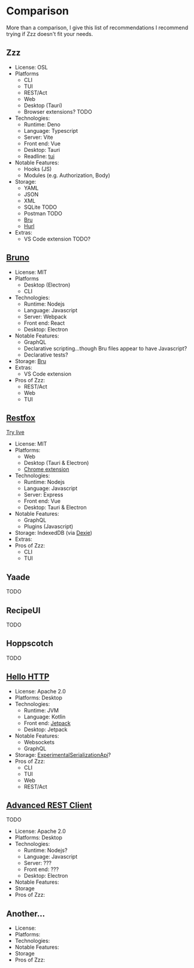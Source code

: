 
# Comparison

More than a comparison, I give this list of recommendations I recommend trying if Zzz doesn't fit your needs.

## Zzz
  - License: OSL
  - Platforms
    - CLI
    - TUI
    - REST/Act
    - Web
    - Desktop (Tauri)
    - Browser extensions? TODO
  - Technologies:
    - Runtime: Deno
    - Language: Typescript
    - Server: Vite
    - Front end: Vue
    - Desktop: Tauri
    - Readline: [tui](https://deno.land/x/tui@2.1.7)
  - Notable Features:
    - Hooks (JS)
    - Modules (e.g. Authorization, Body)
  - Storage:
    - YAML
    - JSON
    - XML
    - SQLite TODO
    - Postman TODO
    - [Bru](https://docs.usebruno.com/bru-lang-overview.html)
    - [Hurl](https://hurl.dev)
  - Extras:
    - VS Code extension TODO?

## [Bruno](https://github.com/usebruno/bruno)

  - License: MIT
  - Platforms
    - Desktop (Electron)
    - CLI
  - Technologies:
    - Runtime: Nodejs
    - Language: Javascript
    - Server: Webpack
    - Front end: React
    - Desktop: Electron
  - Notable Features:
    - GraphQL
    - Declarative scripting...though Bru files appear to have Javascript?
    - Declarative tests?
  - Storage: [Bru](https://docs.usebruno.com/bru-lang-overview.html)
  - Extras:
    - VS Code extension
  - Pros of Zzz:
    - REST/Act
    - Web
    - TUI

## [Restfox](https://github.com/flawiddsouza/Restfox)

[Try live](restfox.dev)

  - License: MIT
  - Platforms:
    - Web
    - Desktop (Tauri & Electron)
    - [Chrome extension](https://chromewebstore.google.com/detail/restfox/fihmegnabgglklkppphibngblkomlhcn)
  - Technologies:
    - Runtime: Nodejs
    - Language: Javascript
    - Server: Express
    - Front end: Vue
    - Desktop: Tauri & Electron
  - Notable Features:
    - GraphQL
    - Plugins (Javascript)
  - Storage: IndexedDB (via [Dexie](https://dexie.org/))
  - Extras:
  - Pros of Zzz:
    - CLI
    - TUI



## Yaade

TODO

## RecipeUI

TODO

## Hoppscotch

TODO


## [Hello HTTP](https://github.com/sunny-chung/hello-http)

  - License: Apache 2.0
  - Platforms: Desktop
  - Technologies:
    - Runtime: JVM
    - Language: Kotlin
    - Front end: [Jetpack](https://developer.android.com/jetpack/androidx/)
    - Desktop: Jetpack
  - Notable Features:
    - Websockets
    - GraphQL
  - Storage: [ExperimentalSerializationApi](https://kotlinlang.org/api/kotlinx.serialization/kotlinx-serialization-core/kotlinx.serialization/-experimental-serialization-api/)?
  - Pros of Zzz:
    - CLI
    - TUI
    - Web
    - REST/Act



## [Advanced REST Client](https://github.com/advanced-rest-client/arc-electron)

TODO

  - License: Apache 2.0
  - Platforms: Desktop
  - Technologies:
    - Runtime: Nodejs?
    - Language: Javascript
    - Server: ???
    - Front end: ???
    - Desktop: Electron
  - Notable Features:
  - Storage
  - Pros of Zzz:


## Another...

  - License:
  - Platforms:
  - Technologies:
  - Notable Features:
  - Storage
  - Pros of Zzz:



